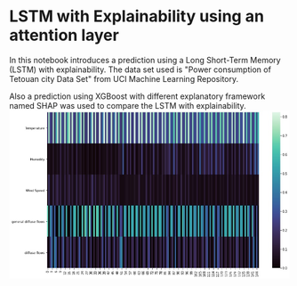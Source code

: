 # LSTM with Explainability using an attention layer

In this notebook introduces a prediction using a Long Short-Term Memory (LSTM) with explainability. The data set used is "Power consumption of Tetouan city Data Set" from UCI Machine Learning Repository.

Also a prediction using XGBoost with different explanatory framework named SHAP was used to compare the LSTM with explainability.
![alt text](https://github.com/gonzalezcortes/LSTM-with-attention-layer/blob/main/attention_values.jpg?raw=true)
